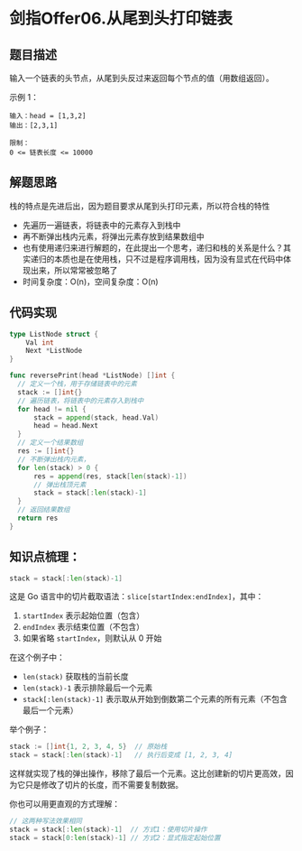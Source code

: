 # 剑指Offer06.从尾到头打印链表

## 题目描述
输入一个链表的头节点，从尾到头反过来返回每个节点的值（用数组返回）。

示例 1：
```
输入：head = [1,3,2]
输出：[2,3,1]

限制：
0 <= 链表长度 <= 10000
```

## 解题思路
栈的特点是先进后出，因为题目要求从尾到头打印元素，所以符合栈的特性
- 先遍历一遍链表，将链表中的元素存入到栈中
- 再不断弹出栈内元素，将弹出元素存放到结果数组中
- 也有使用递归来进行解题的，在此提出一个思考，递归和栈的关系是什么？其实递归的本质也是在使用栈，只不过是程序调用栈，因为没有显式在代码中体现出来，所以常常被忽略了
- 时间复杂度：O(n)，空间复杂度：O(n)

## 代码实现
```go
type ListNode struct {
    Val int
    Next *ListNode
}

func reversePrint(head *ListNode) []int {
  // 定义一个栈，用于存储链表中的元素
  stack := []int{}
  // 遍历链表，将链表中的元素存入到栈中
  for head != nil {
      stack = append(stack, head.Val)
      head = head.Next
  }
  // 定义一个结果数组
  res := []int{}
  // 不断弹出栈内元素，
  for len(stack) > 0 {
      res = append(res, stack[len(stack)-1])
      // 弹出栈顶元素
      stack = stack[:len(stack)-1]  
  }
  // 返回结果数组
  return res
}
```

## 知识点梳理：
```go
stack = stack[:len(stack)-1]
```

这是 Go 语言中的切片截取语法：`slice[startIndex:endIndex]`，其中：
1. `startIndex` 表示起始位置（包含）
2. `endIndex` 表示结束位置（不包含）
3. 如果省略 `startIndex`，则默认从 0 开始

在这个例子中：
- `len(stack)` 获取栈的当前长度
- `len(stack)-1` 表示排除最后一个元素
- `stack[:len(stack)-1]` 表示取从开始到倒数第二个元素的所有元素（不包含最后一个元素）

举个例子：
```go
stack := []int{1, 2, 3, 4, 5}  // 原始栈
stack = stack[:len(stack)-1]   // 执行后变成 [1, 2, 3, 4]
```

这样就实现了栈的弹出操作，移除了最后一个元素。这比创建新的切片更高效，因为它只是修改了切片的长度，而不需要复制数据。

你也可以用更直观的方式理解：

```go
// 这两种写法效果相同
stack = stack[:len(stack)-1]  // 方式1：使用切片操作
stack = stack[0:len(stack)-1] // 方式2：显式指定起始位置
```



